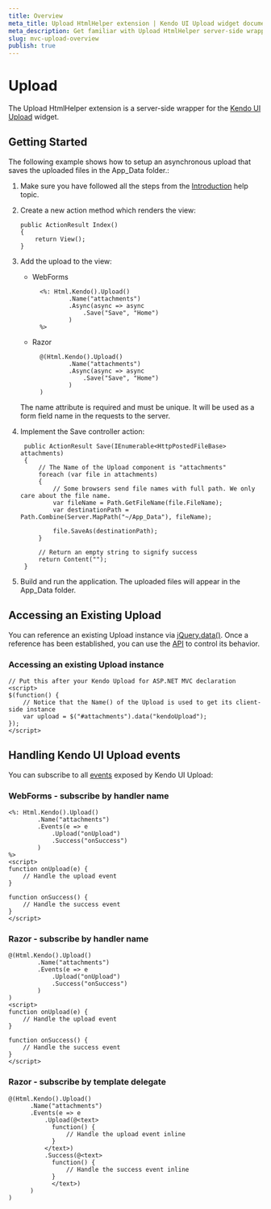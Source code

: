 ```yaml
---
title: Overview
meta_title: Upload HtmlHelper extension | Kendo UI Upload widget documentation
meta_description: Get familiar with Upload HtmlHelper server-side wrapper, learn how to setup an asynchronous upload and handle Kendo UI Upload events.
slug: mvc-upload-overview
publish: true
---
```


# Upload

The Upload HtmlHelper extension is a server-side wrapper for the [Kendo UI Upload](http://docs.kendoui.com/getting-started/web/upload/overview) widget.

## Getting Started

The following example shows how to setup an asynchronous upload that saves the uploaded files in the App_Data folder.:

1.  Make sure you have followed all the steps from the [Introduction](http://docs.kendoui.com/getting-started/using-kendo-with/aspnet-mvc/introduction) help topic.

2.  Create a new action method which renders the view:

        public ActionResult Index()
        {
            return View();
        }

3.  Add the upload to the view:
    - WebForms

            <%: Html.Kendo().Upload()
                    .Name("attachments")
                    .Async(async => async
                        .Save("Save", "Home")
                    )
            %>
    - Razor

            @(Html.Kendo().Upload()
                    .Name("attachments")
                    .Async(async => async
                        .Save("Save", "Home")
                    )
            )

    The name attribute is required and must be unique.
	It will be used as a form field name in the requests to the server.

4. Implement the Save controller action:

        public ActionResult Save(IEnumerable<HttpPostedFileBase> attachments)
        {
            // The Name of the Upload component is "attachments"
            foreach (var file in attachments)
            {
                // Some browsers send file names with full path. We only care about the file name.
                var fileName = Path.GetFileName(file.FileName);
                var destinationPath = Path.Combine(Server.MapPath("~/App_Data"), fileName);

                file.SaveAs(destinationPath);
            }

            // Return an empty string to signify success
            return Content("");
        }

5. Build and run the application. The uploaded files will appear in the App_Data folder.

## Accessing an Existing Upload

You can reference an existing Upload instance via [jQuery.data()](http://api.jquery.com/jQuery.data/).
Once a reference has been established, you can use the [API](http://docs.kendoui.com/api/web/upload#methods) to control its behavior.

### Accessing an existing Upload instance

    // Put this after your Kendo Upload for ASP.NET MVC declaration
    <script>
    $(function() {
        // Notice that the Name() of the Upload is used to get its client-side instance
        var upload = $("#attachments").data("kendoUpload");
    });
    </script>


## Handling Kendo UI Upload events

You can subscribe to all [events](http://docs.kendoui.com/api/web/upload) exposed by Kendo UI Upload:

### WebForms - subscribe by handler name

    <%: Html.Kendo().Upload()
            .Name("attachments")
            .Events(e => e
                .Upload("onUpload")
                .Success("onSuccess")
            )
    %>
    <script>
    function onUpload(e) {
        // Handle the upload event
    }

    function onSuccess() {
        // Handle the success event
    }
    </script>


### Razor - subscribe by handler name

    @(Html.Kendo().Upload()
            .Name("attachments")
            .Events(e => e
                .Upload("onUpload")
                .Success("onSuccess")
            )
    )
    <script>
    function onUpload(e) {
        // Handle the upload event
    }

    function onSuccess() {
        // Handle the success event
    }
    </script>


### Razor - subscribe by template delegate

    @(Html.Kendo().Upload()
          .Name("attachments")
          .Events(e => e
              .Upload(@<text>
                function() {
                    // Handle the upload event inline
                }
              </text>)
              .Success(@<text>
                function() {
                    // Handle the success event inline
                }
                </text>)
          )
    )
